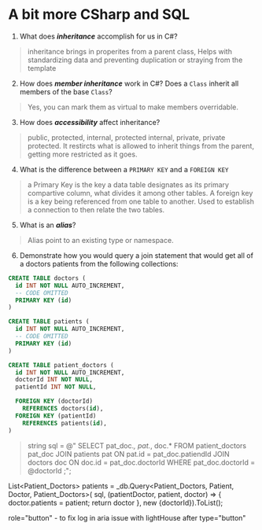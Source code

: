 # A bit more CSharp and SQL
1. What does ***inheritance*** accomplish for us in C#?

  > inheritance brings in properites from a parent class, Helps with standardizing data and preventing duplication or straying from the template

2. How does ***member inheritance*** work in C#? Does a `Class` inherit all members of the base `Class`?

  > Yes, you can mark them as virtual to make members overridable.

3. How does ***accessibility*** affect inheritance?

  > public, protected, internal, protected internal, private, private protected. It restircts what is allowed to inherit things from the parent, getting more restricted as it goes.

4. What is the difference between a `PRIMARY KEY` and a `FOREIGN KEY`

  > a Primary Key is the key a data table designates as its primary compartive column, what divides it among other tables.
  A foreign key is a key being referenced from one table to another. Used to establish a connection to then relate the two tables.

5. What is an ***alias***?

  > Alias point to an existing type or namespace.

6. Demonstrate how you would query a join statement that would get all of a doctors patients from the following collections:

  ```SQL
  CREATE TABLE doctors (
    id INT NOT NULL AUTO_INCREMENT,
    -- CODE OMITTED
    PRIMARY KEY (id)
  )

  CREATE TABLE patients (
    id INT NOT NULL AUTO_INCREMENT,
    -- CODE OMITTED
    PRIMARY KEY (id)
  )

  CREATE TABLE patient_doctors (
    id INT NOT NULL AUTO_INCREMENT,
    doctorId INT NOT NULL,
    patientId INT NOT NULL,

    FOREIGN KEY (doctorId)
      REFERENCES doctors(id),
    FOREIGN KEY (patientId)
      REFERENCES patients(id),
  )

  ```

  > string sql = @"
  SELECT
  pat_doc.*,
  pat.*,
  doc.*
  FROM patient_doctors pat_doc
  JOIN patients pat ON pat.id = pat_doc.patiendId
  JOIN doctors doc ON doc.id = pat_doc.doctorId
  WHERE pat_doc.doctorId = @doctorId
  ;";

  List<Patient_Doctors> patients = _db.Query<Patient_Doctors, Patient, Doctor, 
Patient_Doctors>(
  sql,
  (patientDoctor, patient, doctor) => 
  {
    doctor.patients = patient;
    return doctor
  },
  new {doctorId}).ToList();

  role="button" - to fix log in aria issue with lightHouse after type="button"